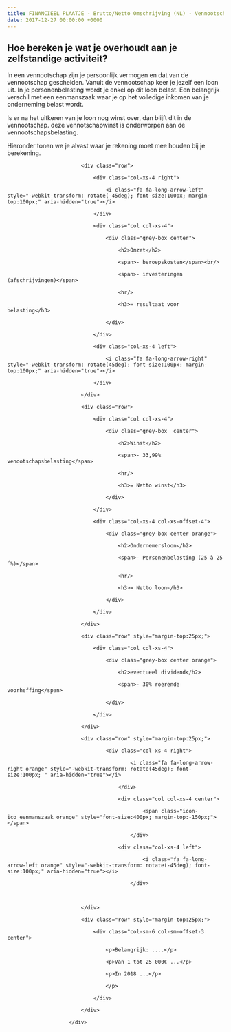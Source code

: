 ```yaml
---
title: FINANCIEEL PLAATJE - Brutto/Netto Omschrijving (NL) - Vennootschap
date: 2017-12-27 00:00:00 +0000
---
```

## Hoe bereken je wat je overhoudt aan je zelfstandige activiteit?

In een vennootschap zijn je persoonlijk vermogen en dat van de vennootschap gescheiden. Vanuit de vennootschap keer je jezelf een loon uit. In je personenbelasting wordt je  enkel op dit loon belast. Een belangrijk verschil met een eenmanszaak waar je op het volledige inkomen van je onderneming belast wordt.

Is er na het uitkeren van je loon nog winst over, dan blijft dit in de vennootschap. deze vennotschapwinst is onderworpen aan de vennootschapsbelasting.

Hieronder tonen we je alvast waar je rekening moet mee houden bij je berekening.

<div class="box-body">

                            <div class="row">

                                <div class="col-xs-4 right">

                                    <i class="fa fa-long-arrow-left" style="-webkit-transform: rotate(-45deg); font-size:100px; margin-top:100px;" aria-hidden="true"></i>

                                </div>

                                <div class="col col-xs-4">

                                    <div class="grey-box center">

                                        <h2>Omzet</h2>

                                        <span>- beroepskosten</span><br/>

                                        <span>- investeringen (afschrijvingen)</span>

                                        <hr/>

                                        <h3>= resultaat voor belasting</h3>

                                    </div>

                                </div>

                                <div class="col-xs-4 left">

                                    <i class="fa fa-long-arrow-right" style="-webkit-transform: rotate(45deg); font-size:100px; margin-top:100px;" aria-hidden="true"></i>

                                </div>

                            </div>

                            <div class="row">

                                <div class="col col-xs-4">

                                    <div class="grey-box  center">

                                        <h2>Winst</h2>

                                        <span>- 33,99% venootschapsbelasting</span>

                                        <hr/>

                                        <h3>= Netto winst</h3>

                                    </div>

                                </div>

                                <div class="col-xs-4 col-xs-offset-4">

                                    <div class="grey-box center orange">

                                        <h2>Ondernemersloon</h2>

                                        <span>- Personenbelasting (25 à 25´%)</span>

                                        <hr/>

                                        <h3>= Netto loon</h3>

                                    </div>

                                </div>

                            </div>

                            <div class="row" style="margin-top:25px;">

                                <div class="col col-xs-4">

                                    <div class="grey-box center orange">

                                        <h2>eventueel dividend</h2>

                                        <span>- 30% roerende voorheffing</span>

                                    </div>

                                </div>                                

                            </div>

                            <div class="row" style="margin-top:25px;">

                                    <div class="col-xs-4 right">

                                            <i class="fa fa-long-arrow-right orange" style="-webkit-transform: rotate(45deg); font-size:100px; " aria-hidden="true"></i>

                                        </div>

                                        <div class="col col-xs-4 center">

                                                <span class="icon-ico_eenmanszaak orange" style="font-size:400px; margin-top:-150px;"></span>

                                            </div>

                                        <div class="col-xs-4 left">

                                                <i class="fa fa-long-arrow-left orange" style="-webkit-transform: rotate(-45deg); font-size:100px;" aria-hidden="true"></i>

                                            </div>    

                                

                            </div>

                            <div class="row" style="margin-top:25px;">

                                <div class="col-sm-6 col-sm-offset-3 center">

                                    <p>Belangrijk: ....</p>

                                    <p>Van 1 tot 25 000€ ...</p>

                                    <p>In 2018 ...</p>

                                    </p>

                                </div>

                            </div>

                        </div>